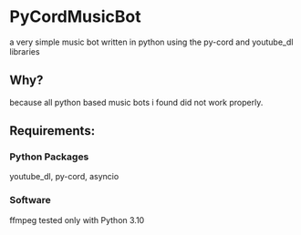 # PyCordMusicBot
a very simple music bot written in python using the py-cord and youtube_dl libraries

## Why?
because all python based music bots i found did not work properly.

## Requirements:
### Python Packages
youtube_dl, py-cord, asyncio

### Software
ffmpeg
tested only with Python 3.10
